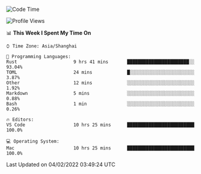 <!--START_SECTION:waka-->
![Code Time](http://img.shields.io/badge/Code%20Time-969%20hrs%2018%20mins-blue)

![Profile Views](http://img.shields.io/badge/Profile%20Views-18-blue)

📊 **This Week I Spent My Time On** 

```text
⌚︎ Time Zone: Asia/Shanghai

💬 Programming Languages: 
Rust                     9 hrs 41 mins       ███████████████████████░░   93.04% 
TOML                     24 mins             █░░░░░░░░░░░░░░░░░░░░░░░░   3.87% 
Other                    12 mins             ░░░░░░░░░░░░░░░░░░░░░░░░░   1.92% 
Markdown                 5 mins              ░░░░░░░░░░░░░░░░░░░░░░░░░   0.88% 
Bash                     1 min               ░░░░░░░░░░░░░░░░░░░░░░░░░   0.26%

🔥 Editors: 
VS Code                  10 hrs 25 mins      █████████████████████████   100.0%

💻 Operating System: 
Mac                      10 hrs 25 mins      █████████████████████████   100.0%

```


 Last Updated on 04/02/2022 03:49:24 UTC
<!--END_SECTION:waka-->

